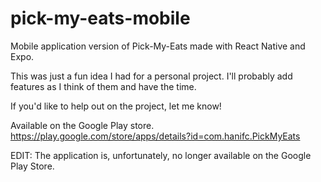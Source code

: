 # pick-my-eats-mobile
Mobile application version of Pick-My-Eats made with React Native and Expo.  

This was just a fun idea I had for a personal project.  I'll probably add features as I think of them and have the time.

If you'd like to help out on the project, let me know!

Available on the Google Play store. 
https://play.google.com/store/apps/details?id=com.hanifc.PickMyEats

EDIT: The application is, unfortunately, no longer available on the Google Play Store.
